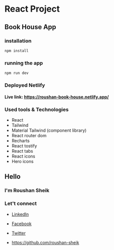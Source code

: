 # React Project

## Book House App

### installation

`npm install`

### running the app

`npm run dev`

### Deployed Netlify

#### Live link: https://roushan-book-house.netlify.app/

### Used tools & Technologies

- React
- Tailwind
- Material Tailwind (component library)
- React router dom
- Recharts
- React tostify
- React tabs
- React icons
- Hero icons

## Hello

### I'm Roushan Sheik

### Let't connect

- [LinkedIn](https://www.linkedin.com/in/roushan-sheik/)

- [Facebook](https://www.facebook.com/mdrowshansheikh008/)
- [Twitter](https://twitter.com/RoushanSheik)
- https://github.com/roushan-sheik
